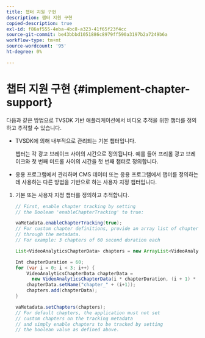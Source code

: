 ```yaml
---
title: 챕터 지원 구현
description: 챕터 지원 구현
copied-description: true
exl-id: f86af555-4eba-4bc8-a323-41f65f23f4cc
source-git-commit: be43bbbd1051886c8979ff590a3197b2a7249b6a
workflow-type: tm+mt
source-wordcount: '95'
ht-degree: 0%

---
```


# 챕터 지원 구현 {#implement-chapter-support}

다음과 같은 방법으로 TVSDK 기반 애플리케이션에서 비디오 추적을 위한 챕터를 정의하고 추적할 수 있습니다.

* TVSDK에 의해 내부적으로 관리되는 기본 챕터입니다.

   챕터는 각 광고 브레이크 사이의 시간으로 정의됩니다. 예를 들어 프리롤 광고 브레이크와 첫 번째 미드롤 사이의 시간을 첫 번째 챕터로 정의합니다.
* 응용 프로그램에서 관리하며 CMS 데이터 또는 응용 프로그램에서 챕터를 정의하는 데 사용하는 다른 방법을 기반으로 하는 사용자 지정 챕터입니다.

1. 기본 또는 사용자 지정 챕터를 정의하고 추적합니다.

   ```java
   // First, enable chapter tracking by setting  
   // the Boolean 'enableChapterTracking' to true: 
   
   vaMetadata.enableChapterTracking(true); 
   // For custom chapter definitions, provide an array list of chapters  
   // through the metadata. 
   // For example: 3 chapters of 60 second duration each 
   
   List<VideoAnalyticsChapterData> chapters = new ArrayList<VideoAnalyticsChapterData>(); 
   
   Int chapterDuration = 60; 
   for (var i = 0; i < 3; i++) { 
       VideoAnalyticsChapterData chapterData =  
         new VideoAnalyticsChapterData(i * chapterDuration, (i + 1) * chapterDuration);  
       chapterData.setName("chapter_" + (i+1)); 
       chapters.add(chapterData); 
   } 
   
   vaMetadata.setChapters(chapters); 
   // For default chapters, the application must not set  
   // custom chapters on the tracking metadata 
   // and simply enable chapters to be tracked by setting  
   // the boolean value as defined above.
   ```

